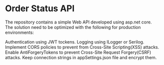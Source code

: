 # Order Status API
The repository contains a simple Web API developed using asp.net core. The solution need to be optimized with the following for production environments:

Authentication using JWT tockens.
Logging using ILogger or Serilog.
Implement CORS policies to prevent from Cross-Site Scripting(XSS) attacks.
Enable AntiForgeryTokens to prevent Cross-Site Request Forgery(CSRF) attacks.
Keep connection strings in appSettings.json file and encrypt them.
